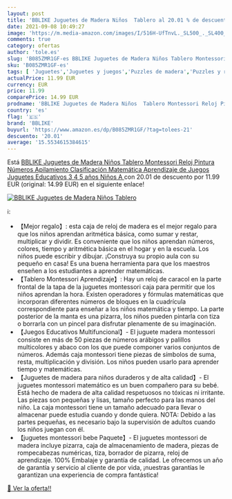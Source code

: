 ```yaml
---
layout: post
title: 'BBLIKE Juguetes de Madera Niños  Tablero al 20.01 % de descuento'
date: 2021-09-08 10:49:27
image: 'https://m.media-amazon.com/images/I/516H-UfTnvL._SL500_._SL400_.jpg'
comments: true
category: ofertas
author: 'tole.es'
slug: 'B085ZMR1GF-es BBLIKE Juguetes de Madera Niños Tablero Montessori Reloj...'
sku: 'B085ZMR1GF-es'
tags: [ 'Juguetes','Juguetes y juegos','Puzzles de madera','Puzzles y rompecabezas','bblike','juguetes', ]
actualPrice: 11.99 EUR
currency: EUR
price: 11.99
comparePrice: 14.99 EUR
prodname: 'BBLIKE Juguetes de Madera Niños  Tablero Montessori Reloj Pintura Números Apilamiento Clasificación Matemática Aprendizaje de Juegos  Juguetes Educativos 3 4 5 años Niños  A '
country: 'es'
flag: '🇪🇸'
brand: 'BBLIKE'
buyurl: 'https://www.amazon.es/dp/B085ZMR1GF/?tag=tolees-21'
descuento: '20.01'
average: '15.5534615384615'
---
```


Está [BBLIKE Juguetes de Madera Niños  Tablero Montessori Reloj Pintura Números Apilamiento Clasificación Matemática Aprendizaje de Juegos  Juguetes Educativos 3 4 5 años Niños  A ](https://www.amazon.es/dp/B085ZMR1GF/?tag=tolees-21) con 20.01 de descuento por 11.99 EUR (original: 14.99 EUR) en el siguiente enlace!

[![BBLIKE Juguetes de Madera Niños  Tablero](https://m.media-amazon.com/images/I/516H-UfTnvL._SL500_._SL400_.jpg)](https://www.amazon.es/dp/B085ZMR1GF/?tag=tolees-21)

ℹ️:

- 【Mejor regalo】: esta caja de reloj de madera es el mejor regalo para que los niños aprendan aritmética básica, como sumar y restar, multiplicar y dividir. Es conveniente que los niños aprendan números, colores, tiempo y aritmética básica en el hogar y en la escuela. Los niños puede escribir y dibujar. ¡Construya su propio aula con su pequeño en casa! Es una buena herramienta para que los maestros enseñen a los estudiantes a aprender matemáticas.
- 【Tablero Montessori Aprendizaje】: Hay un reloj de caracol en la parte frontal de la tapa de la juguetes montessori caja para permitir que los niños aprendan la hora. Existen operadores y fórmulas matemáticas que incorporan diferentes números de bloques en la cuadrícula correspondiente para enseñar a los niños matemática y tiempo. La parte posterior de la manta es una pizarra, los niños pueden pintarla con tiza o borrarla con un pincel para disfrutar plenamente de su imaginación.
- 【Juegos Educativos Multifuncional】- El juguete madera montessori consiste en más de 50 piezas de números arábigos y palillos multicolores y abaco con los que puede componer varios conjuntos de números. Además caja montessori tiene piezas de símbolos de suma, resta, multiplicación y división. Los niños pueden usarlo para aprender tiempo y matemáticas.
- 【Juguetes de madera para niños duraderos y de alta calidad】- El juguetes montessori matemático es un buen compañero para su bebé. Está hecho de madera de alta calidad respetuosos no tóxicas ni irritante. Las piezas son pequeñas y lisas, tamaño perfecto para las manos del niño. La caja montessori tiene un tamaño adecuado para llevar o almacenar puede estudia cuando y donde quiera. NOTA: Debido a las partes pequeñas, es necesario bajo la supervisión de adultos cuando los niños juegan con él.
- 【juguetes montessori bebe Paquete】- El juguetes montessori de madera incluye pizarra, caja de almacenamiento de madera, piezas de rompecabezas numéricas, tiza, borrador de pizarra, reloj de aprendizaje. 100% Embalaje y garantía de calidad. Le ofrecemos un año de garantía y servicio al cliente de por vida, ¡nuestras garantías le garantizan una experiencia de compra fantástica!

[🛒 Ver la oferta!!](https://www.amazon.es/dp/B085ZMR1GF/?tag=tolees-21)
